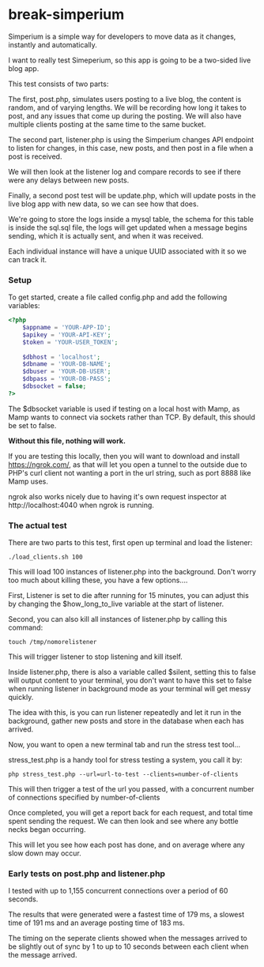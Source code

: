 break-simperium
==============

Simperium is a simple way for developers to move data as it changes, instantly and automatically. 

I want to really test Simeperium, so this app is going to be a two-sided live blog app.

This test consists of two parts:

The first, post.php, simulates users posting to a live blog, the content is random, and of varying lengths. We will be recording how long it takes to post, and any issues that come up during the posting. We will also have multiple clients posting at the same time to the same bucket.

The second part, listener.php is using the Simperium changes API endpoint to listen for changes, in this case, new posts, and then post in a file when a post is received.

We will then look at the listener log and compare records to see if there were any delays between new posts.

Finally, a second post test will be update.php, which will update posts in the live blog app with new data, so we can see how that does.

We're going to store the logs inside a mysql table, the schema for this table is inside the sql.sql file, the logs will get updated when a message begins sending, which it is actually sent, and when it was received.

Each individual instance will have a unique UUID associated with it so we can track it.

### Setup

To get started, create a file called config.php and add the following variables:

```php
<?php
	$appname = 'YOUR-APP-ID';
	$apikey = 'YOUR-API-KEY';
	$token = 'YOUR-USER_TOKEN';
	
	$dbhost = 'localhost';
	$dbname = 'YOUR-DB-NAME';
	$dbuser = 'YOUR-DB-USER';
	$dbpass = 'YOUR-DB-PASS';
	$dbsocket = false;
?>
```

The $dbsocket variable is used if testing on a local host with Mamp, as Mamp wants to connect via sockets rather than TCP. By default, this should be set to false.

**Without this file, nothing will work.**

If you are testing this locally, then you will want to download and install https://ngrok.com/, as that will let you open a tunnel to the outside due to PHP's curl client not wanting a port in the url string, such as port 8888 like Mamp uses.

ngrok also works nicely due to having it's own request inspector at http://localhost:4040 when ngrok is running.

### The actual test

There are two parts to this test, first open up terminal and load the listener:

	./load_clients.sh 100
	
This will load 100 instances of listener.php into the background. Don't worry too much about killing these, you have a few options....

First, Listener is set to die after running for 15 minutes, you can adjust this by changing the $how_long_to_live variable at the start of listener.

Second, you can also kill all instances of listener.php by calling this command:

	touch /tmp/nomorelistener
	
This will trigger listener to stop listening and kill itself.

Inside listener.php, there is also a variable called $silent, setting this to false will output content to your terminal, you don't want to have this set to false when running listener in background mode as your terminal will get messy quickly.

The idea with this, is you can run listener repeatedly and let it run in the background, gather new posts and store in the database when each has arrived.

Now, you want to open a new terminal tab and run the stress test tool...

stress_test.php is a handy tool for stress testing a system, you call it by:

	php stress_test.php --url=url-to-test --clients=number-of-clients
	
This will then trigger a test of the url you passed, with a concurrent number of connections specified by number-of-clients

Once completed, you will get a report back for each request, and total time spent sending the request. We can then look and see where any bottle necks began occurring.

This will let you see how each post has done, and on average where any slow down may occur.

### Early tests on post.php and listener.php

I tested with up to 1,155 concurrent connections over a period of 60 seconds.

The results that were generated were a fastest time of 179 ms, a slowest time of 191 ms and an average posting time of 183 ms.

The timing on the seperate clients showed when the messages arrived to be slightly out of sync by 1 to up to 10 seconds between each client when the message arrived.
